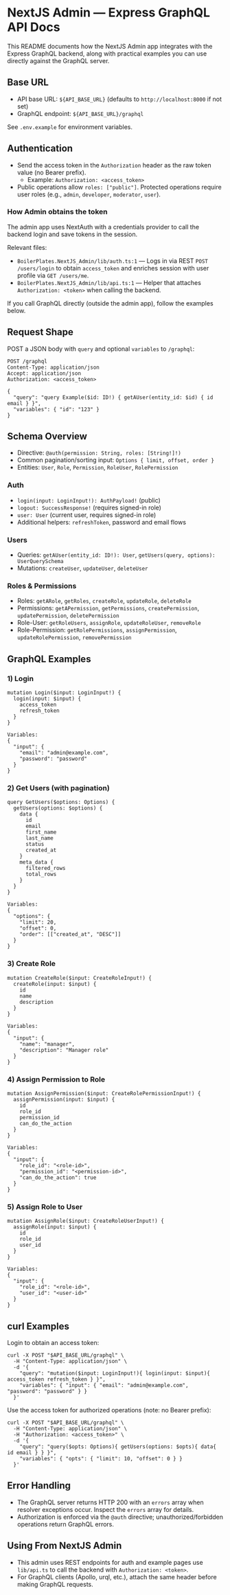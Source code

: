 # NextJS Admin — Express GraphQL API Docs

This README documents how the NextJS Admin app integrates with the Express GraphQL backend, along with practical examples you can use directly against the GraphQL server.

## Base URL

- API base URL: `${API_BASE_URL}` (defaults to `http://localhost:8000` if not set)
- GraphQL endpoint: `${API_BASE_URL}/graphql`

See `.env.example` for environment variables.

## Authentication

- Send the access token in the `Authorization` header as the raw token value (no Bearer prefix).
  - Example: `Authorization: <access_token>`
- Public operations allow `roles: ["public"]`. Protected operations require user roles (e.g., `admin`, `developer`, `moderator`, `user`).

### How Admin obtains the token

The admin app uses NextAuth with a credentials provider to call the backend login and save tokens in the session.

Relevant files:
- `BoilerPlates.NextJS_Admin/lib/auth.ts:1` — Logs in via REST `POST /users/login` to obtain `access_token` and enriches session with user profile via `GET /users/me`.
- `BoilerPlates.NextJS_Admin/lib/api.ts:1` — Helper that attaches `Authorization: <token>` when calling the backend.

If you call GraphQL directly (outside the admin app), follow the examples below.

## Request Shape

POST a JSON body with `query` and optional `variables` to `/graphql`:

```
POST /graphql
Content-Type: application/json
Accept: application/json
Authorization: <access_token>

{
  "query": "query Example($id: ID!) { getAUser(entity_id: $id) { id email } }",
  "variables": { "id": "123" }
}
```

## Schema Overview

- Directive: `@auth(permission: String, roles: [String!]!)`
- Common pagination/sorting input: `Options { limit, offset, order }`
- Entities: `User`, `Role`, `Permission`, `RoleUser`, `RolePermission`

### Auth

- `login(input: LoginInput!): AuthPayload!` (public)
- `logout: SuccessResponse!` (requires signed-in role)
- `user: User` (current user, requires signed-in role)
- Additional helpers: `refreshToken`, password and email flows

### Users

- Queries: `getAUser(entity_id: ID!): User`, `getUsers(query, options): UserQuerySchema`
- Mutations: `createUser`, `updateUser`, `deleteUser`

### Roles & Permissions

- Roles: `getARole`, `getRoles`, `createRole`, `updateRole`, `deleteRole`
- Permissions: `getAPermission`, `getPermissions`, `createPermission`, `updatePermission`, `deletePermission`
- Role-User: `getRoleUsers`, `assignRole`, `updateRoleUser`, `removeRole`
- Role-Permission: `getRolePermissions`, `assignPermission`, `updateRolePermission`, `removePermission`

## GraphQL Examples

### 1) Login

```
mutation Login($input: LoginInput!) {
  login(input: $input) {
    access_token
    refresh_token
  }
}

Variables:
{
  "input": {
    "email": "admin@example.com",
    "password": "password"
  }
}
```

### 2) Get Users (with pagination)

```
query GetUsers($options: Options) {
  getUsers(options: $options) {
    data {
      id
      email
      first_name
      last_name
      status
      created_at
    }
    meta_data {
      filtered_rows
      total_rows
    }
  }
}

Variables:
{
  "options": {
    "limit": 20,
    "offset": 0,
    "order": [["created_at", "DESC"]]
  }
}
```

### 3) Create Role

```
mutation CreateRole($input: CreateRoleInput!) {
  createRole(input: $input) {
    id
    name
    description
  }
}

Variables:
{
  "input": {
    "name": "manager",
    "description": "Manager role"
  }
}
```

### 4) Assign Permission to Role

```
mutation AssignPermission($input: CreateRolePermissionInput!) {
  assignPermission(input: $input) {
    id
    role_id
    permission_id
    can_do_the_action
  }
}

Variables:
{
  "input": {
    "role_id": "<role-id>",
    "permission_id": "<permission-id>",
    "can_do_the_action": true
  }
}
```

### 5) Assign Role to User

```
mutation AssignRole($input: CreateRoleUserInput!) {
  assignRole(input: $input) {
    id
    role_id
    user_id
  }
}

Variables:
{
  "input": {
    "role_id": "<role-id>",
    "user_id": "<user-id>"
  }
}
```

## curl Examples

Login to obtain an access token:

```
curl -X POST "$API_BASE_URL/graphql" \
  -H "Content-Type: application/json" \
  -d '{
    "query": "mutation($input: LoginInput!){ login(input: $input){ access_token refresh_token } }",
    "variables": { "input": { "email": "admin@example.com", "password": "password" } }
  }'
```

Use the access token for authorized operations (note: no Bearer prefix):

```
curl -X POST "$API_BASE_URL/graphql" \
  -H "Content-Type: application/json" \
  -H "Authorization: <access_token>" \
  -d '{
    "query": "query($opts: Options){ getUsers(options: $opts){ data{ id email } } }",
    "variables": { "opts": { "limit": 10, "offset": 0 } }
  }'
```

## Error Handling

- The GraphQL server returns HTTP 200 with an `errors` array when resolver exceptions occur. Inspect the `errors` array for details.
- Authorization is enforced via the `@auth` directive; unauthorized/forbidden operations return GraphQL errors.

## Using From NextJS Admin

- This admin uses REST endpoints for auth and example pages use `lib/api.ts` to call the backend with `Authorization: <token>`.
- For GraphQL clients (Apollo, urql, etc.), attach the same header before making GraphQL requests.

